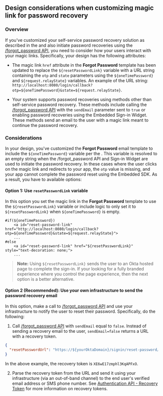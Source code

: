 ## Design considerations when customizing magic link for password recovery

### Overview

If you've customized your self-service password recovery solution as described in the <StackSnippet snippet="custompwdguide" inline /> and also initiate password recoveries using the [/forgot_password API](/docs/reference/api/users/#forgot-password), you need to consider how your users interact with your magic links. Specifically, your design has the following attributes:

* The magic link `href` attribute in the **Forgot Password** template has been updated to replace the `${resetPasswordLink}` variable with a URL string containing the `otp` and `state` parameters using the `${oneTimePassword}` and `${request.relayState}` variables. An example of the URL string: `http://localhost:8080/login/callback?otp=${oneTimePassword}&state=${request.relayState}`.

* Your system supports password recoveries using methods other than self-service password recovery. These methods include calling the [/forgot_password API](/docs/reference/api/users/#forgot-password) with the `sendEmail` parameter sent to `true` or enabling password recoveries using the Embedded Sign-in Widget. These methods send an email to the user with a magic link meant to continue the password recovery.

### Considerations

In your design, you've customized the **Forgot Password** email template to include the `${oneTimePassword}` variable per the <StackSnippet snippet="custompwdguide" inline />. This variable is resolved to an empty string when the /forgot_password API and Sign-in Widget are used to initiate the password recovery.  In these cases where the user clicks on the magic link and redirects to your app, the `otp` value is missing, and your app cannot complete the password reset using the Embedded SDK. As a result, you have to available options:

#### Option 1: Use `resetPasswordLink` variable

In this option you set the magic link in the **Forgot Password** template to use the `${resetPasswordLink}` variable or include logic to only set it to `${resetPasswordLink}` when `${oneTimePassword}` is empty.

```velocity
#if(${oneTimePassword})
    <a id="reset-password-link" href="http://localhost:8080/login/callback?otp=${oneTimePassword}&state=${request.relayState}">
    ...
#else
    <a id="reset-password-link" href="${resetPasswordLink}" style="text-decoration: none;">
    ...
```

> **Note:** Using `${resetPasswordLink}` sends the user to an Okta hosted page to complete the sign-in. If your looking for a fully branded experience where you control the page experience, then the next option is a better alternative.

#### Option 2 (Recommended): Use your own infrastructure to send the password recovery email

In this option, make a call to [/forgot_password API](/docs/reference/api/users/#forgot-password) and use your infrastructure to notify the user to reset their password. Specifically, do the following:

1. Call [/forgot_password API](/docs/reference/api/users/#forgot-password) with `sendEmail` equal to `false`. Instead of sending a recovery email to the user, `sendEmail=false` returns a URL with a recovery token.

```json
{
  "resetPasswordUrl": "https://${yourOktaDomain}/signin/reset-password/XE6wE17zmphl3KqAPFxO"
}
```

In the above example, the recovery token is `XE6wE17zmphl3KqAPFxO`.

2. Parse the recovery token from the URL and send it using your infrastructure (via an out-of-band channel) to the end user's verified email address or SMS phone number. See [Authentication API - Recovery Token](/docs/reference/api/authn/#recovery-token) for more information on recovery tokens.

